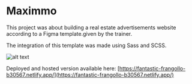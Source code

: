 # Maximmo

This project was about building a real estate advertisements website according to a Figma template.given by the trainer.

The integration of this template was made using Sass and SCSS.

![alt text](https://i.imgur.com/zv1foE5.png)

Deployed and hosted version available here: [https://fantastic-frangollo-b30567.netlify.app/](https://fantastic-frangollo-b30567.netlify.app/)